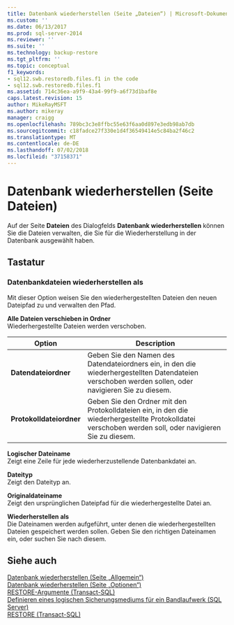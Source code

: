 ```yaml
---
title: Datenbank wiederherstellen (Seite „Dateien“) | Microsoft-Dokumentation
ms.custom: ''
ms.date: 06/13/2017
ms.prod: sql-server-2014
ms.reviewer: ''
ms.suite: ''
ms.technology: backup-restore
ms.tgt_pltfrm: ''
ms.topic: conceptual
f1_keywords:
- sql12.swb.restoredb.files.f1 in the code
- sql12.swb.restoredb.files.f1
ms.assetid: 714c36ea-a9f9-43a4-99f9-a6f73d1baf8e
caps.latest.revision: 15
author: MikeRayMSFT
ms.author: mikeray
manager: craigg
ms.openlocfilehash: 789bc3c3e8ffbc55e63f6aa0d897e3edb98ab7db
ms.sourcegitcommit: c18fadce27f330e1d4f36549414e5c84ba2f46c2
ms.translationtype: MT
ms.contentlocale: de-DE
ms.lasthandoff: 07/02/2018
ms.locfileid: "37158371"
---
```

# <a name="restore-database-files-page"></a>Datenbank wiederherstellen (Seite Dateien)
  Auf der Seite **Dateien** des Dialogfelds **Datenbank wiederherstellen** können Sie die Dateien verwalten, die Sie für die Wiederherstellung in der Datenbank ausgewählt haben.  
  
## <a name="options"></a>Tastatur  
  
### <a name="restore-database-files-as"></a>Datenbankdateien wiederherstellen als  
 Mit dieser Option weisen Sie den wiederhergestellten Dateien den neuen Dateipfad zu und verwalten den Pfad.  
  
 **Alle Dateien verschieben in Ordner**  
 Wiederhergestellte Dateien werden verschoben.  
  
|Option|Description|  
|------------|-----------------|  
|**Datendateiordner**|Geben Sie den Namen des Datendateiordners ein, in den die wiederhergestellten Datendateien verschoben werden sollen, oder navigieren Sie zu diesem.|  
|**Protokolldateiordner**|Geben Sie den Ordner mit den Protokolldateien ein, in den die wiederhergestellte Protokolldatei verschoben werden soll, oder navigieren Sie zu diesem.|  
  
 **Logischer Dateiname**  
 Zeigt eine Zeile für jede wiederherzustellende Datenbankdatei an.  
  
 **Dateityp**  
 Zeigt den Dateityp an.  
  
 **Originaldateiname**  
 Zeigt den ursprünglichen Dateipfad für die wiederhergestellte Datei an.  
  
 **Wiederherstellen als**  
 Die Dateinamen werden aufgeführt, unter denen die wiederhergestellten Dateien gespeichert werden sollen. Geben Sie den richtigen Dateinamen ein, oder suchen Sie nach diesem.  
  
## <a name="see-also"></a>Siehe auch  
 [Datenbank wiederherstellen &#40;Seite „Allgemein“&#41;](../../integration-services/general-page-of-integration-services-designers-options.md)   
 [Datenbank wiederherstellen &#40;Seite „Optionen“&#41;](restore-database-options-page.md)   
 [RESTORE-Argumente &#40;Transact-SQL&#41;](/sql/t-sql/statements/restore-statements-arguments-transact-sql)   
 [Definieren eines logischen Sicherungsmediums für ein Bandlaufwerk &#40;SQL Server&#41;](define-a-logical-backup-device-for-a-tape-drive-sql-server.md)   
 [RESTORE &#40;Transact-SQL&#41;](/sql/t-sql/statements/restore-statements-transact-sql)  
  
  
